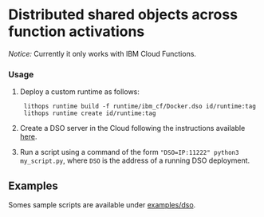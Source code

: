 # Distributed shared objects across function activations

*Notice:* Currently it only works with IBM Cloud Functions.

### Usage

1. Deploy a custom runtime as follows:

		lithops runtime build -f runtime/ibm_cf/Docker.dso id/runtime:tag
		lithops runtime create id/runtime:tag

1. Create a DSO server in the Cloud following the instructions available [here](https://github.com/crucial-project/dso/tree/2.0).

2. Run a script using a command of the form `"DSO=IP:11222" python3 my_script.py`, where `DSO` is the address of a running DSO deployment.

## Examples

Somes sample scripts are available under [examples/dso](../../examples/dso).
